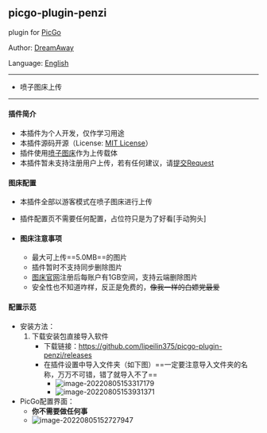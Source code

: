 ## picgo-plugin-penzi

plugin for [PicGo](https://github.com/Molunerfinn/PicGo)

Author: [DreamAway](https://github.com/lipeilin375)

Language: [English](https://github.com/lipeilin375/picgo-plugin-penzi/README-EN.md)

---

- 喷子图床上传

---

#### 插件简介

- 本插件为个人开发，仅作学习用途
- 本插件源码开源（License: [MIT License](https://github.com/lipeilin375/picgo-plugin-penzi/LICENSE)）
- 插件使用[喷子图床](https://pz.al/)作为上传载体
- 本插件暂未支持注册用户上传，若有任何建议，请[提交Request](https://github.com/lipeilin375/picgo-plugin-penzi/pulls)

#### 图床配置

- 本插件全部以游客模式在喷子图床进行上传

- 插件配置页不需要任何配置，占位符只是为了好看[手动狗头]

- #### 图床注意事项

    - 最大可上传==5.0MB==的图片
    - 插件暂时不支持同步删除图片
    - [图床官网](https://pz.al/)注册后每账户有1GB空间，支持云端删除图片
    - 安全性也不知道咋样，反正是免费的，~~像我一样的白嫖党最爱~~

#### 配置示范

- 安装方法：
    1. 下载安装包直接导入软件
        - 下载链接：https://github.com/lipeilin375/picgo-plugin-penzi/releases
        - 在插件设置中导入文件夹（如下图）==一定要注意导入文件夹的名称，万万不可错，错了就导入不了==
            - ![image-20220805153317179](https://f.pz.al/pzal/2022/08/05/82cf60228d9d3.png)
            - ![image-20220805153931371](https://f.pz.al/pzal/2022/08/05/1e758396e8597.png)
- PicGo配置界面：
    - **你不需要做任何事**
    - ![image-20220805152727947](https://f.pz.al/pzal/2022/08/05/84a1ede9e8b99.png)
